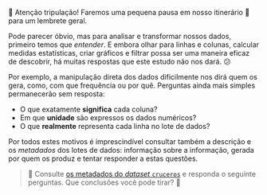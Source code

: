 :mega: Atenção tripulação! Faremos uma pequena pausa em nosso itinerário :ship: para um lembrete geral.

Pode parecer óbvio, mas para analisar e transformar nossos dados, primeiro temos que _entender_. E embora olhar para linhas e colunas, calcular medidas estatísticas, criar gráficos e filtrar possa ser uma maneira eficaz de descobrir, há muitas respostas que este estudo não nos dará. :confused:

Por exemplo, a manipulação direta dos dados dificilmente nos dirá quem os gera, como, com que frequência ou por quê. Perguntas ainda mais simples permanecerão sem resposta:

  * O que exatamente **significa** cada coluna?
  * Em que **unidade** são expressos os dados numéricos?
  * O que **realmente** representa cada linha no lote de dados?

Por todos estes motivos é imprescindível consultar também a descrição e os _metadados_ dos lotes de dados: informação sobre a informação, gerada por quem os produz e tentar responder a estas questões.

> :bookmark_tabs: Consulte [os metadados do _dataset_ `cruceros`](https://github.com/MumukiProject/mumuki-datasets-metadata-analise-de-dados-pt/blob/main/cruzeiros.md) e responda o seguinte perguntas. Que conclusões você pode tirar? :thinking:
